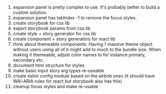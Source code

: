 1. expansion panel is pretty complex to use. It's probably better to build a custom solution.
1. expansion panel has tabIndex -1 to remove the focus styles.
1. create storybook for css lib
1. export storybook params from css lib
1. create style + story generator for css lib
1. create component + story generators for react lib
1. think about themeable components. Having 1 massive theme object without users using all of it
   might add to much to the bundle size. When making it themeable, adjust color names to for instance
   primary, secondary etc.
1. document html structure for styles
1. make basic input story arg types re-useable
1. create eslint config module based on the airbnb ones (it should have WAI-ARIA rules for react but storybook also has this)
1. cleanup focus styles and make re-usable
